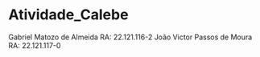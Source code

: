 # Atividade_Calebe

Gabriel Matozo de Almeida RA: 22.121.116-2
João Victor Passos de Moura RA: 22.121.117-0
